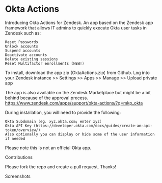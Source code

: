 # Okta Actions

Introducing Okta Actions for Zendesk. An app based on the Zendesk app framework that allows IT admins to quickly execute Okta user tasks in Zendesk such as:

    Reset Passwords
    Unlock accounts
    Suspend accounts
    Deactivate accounts
    Delete existing sessions
    Reset Multifactor enrollments (NEW!)

To install, download the app zip (OktaActions.zip) from Github. Log into your Zendesk instance >> Settings >> Apps >> Manage >> Upload private app

The app is also available on the Zendesk Marketplace but might be a bit behind because of the approval process.
https://www.zendesk.com/apps/support/okta-actions/?q=mkp_okta

During installation, you will need to provide the following:

    Okta Subdomain (eg. xyz.okta.com; enter xyz)
    Okta API Key (https://developer.okta.com/docs/guides/create-an-api-token/overview/)
    Also optionally you can display or hide some of the user information if needed

Please note this is not an official Okta app.

Contributions

Please fork the repo and create a pull request. Thanks!

Screenshots 
